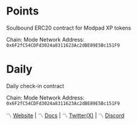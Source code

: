 # Points
Soulbound ERC20 contract for Modpad XP tokens

Chain: Mode Network
Address: `0x6F2fC54CDFd3024a8311623Ac2dBE89E5Bc151F9`

# Daily
Daily check-in contract

Chain: Mode Network
Address: `0x6F2fC54CDFd3024a8311623Ac2dBE89E5Bc151F9`


〽️ [Website](https://modpad.io/) | 〽️ [Docs](https://docs.modpad.io/) | 〽️ [Twitter(X)](https://twitter.com/ModPad_io) | 〽️ [Discord](https://discord.gg/wePFQPp68U) 
